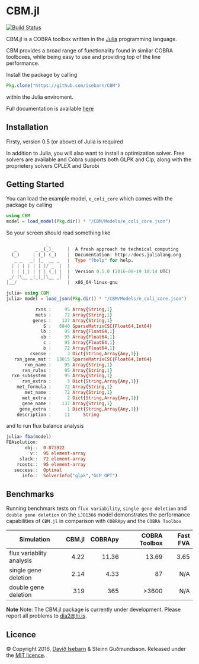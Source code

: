 ﻿# CBM.jl

[![Build Status](https://travis-ci.org/isebarn/CBM.svg?branch=master)](https://travis-ci.org/isebarn/CBM)

CBM.jl is a COBRA toolbox written in the [Julia](http://julialang.org/downloads/) programming language.

CBM provides a broad range of functionality found in similar COBRA toolboxes, while being easy to use and providing top of the line performance.

Install the package by calling

```julia
Pkg.clone("https://github.com/isebarn/CBM")
```

within the Julia enviroment.

Full documentation is available [here](http://cbm.readthedocs.io/en/latest/index.html)

## Installation
Firsty, version 0.5 (or above) of Julia is required

In addition to Julia, you will also want to install a optimization solver. Free solvers are available and Cobra supports both GLPK and Clp, along with the proprietery solvers CPLEX and Gurobi

## Getting Started


You can load the example model, ``e_coli_core`` which comes with the package by calling

```julia
using CBM
model = load_model(Pkg.dir() * "/CBM/Models/e_coli_core.json")
```

So your screen should read something like

```julia
               _
   _       _ _(_)_     |  A fresh approach to technical computing
  (_)     | (_) (_)    |  Documentation: http://docs.julialang.org
   _ _   _| |_  __ _   |  Type "?help" for help.
  | | | | | | |/ _  |  |
  | | |_| | | | (_| |  |  Version 0.5.0 (2016-09-19 18:14 UTC)
 _/ |\__ _|_|_|\__ _|  |  
|__/                   |  x86_64-linux-gnu

julia> using CBM
julia> model = load_json(Pkg.dir() * "/CBM/Models/e_coli_core.json")

           rxns :     95 Array{String,1}
           mets :     72 Array{String,1}
          genes :    137 Array{String,1}
              S :   6840 SparseMatrixCSC{Float64,Int64}
             lb :     95 Array{Float64,1}
             ub :     95 Array{Float64,1}
              c :     95 Array{Float64,1}
              b :     72 Array{Float64,1}
         csense :      3 Dict{String,Array{Any,1}}
   rxn_gene_mat :  13015 SparseMatrixCSC{Float64,Int64}
       rxn_name :     95 Array{String,1}
      rxn_rules :     95 Array{String,1}
  rxn_subsystem :     95 Array{String,1}
      rxn_extra :      3 Dict{String,Array{Any,1}}
    met_formula :     72 Array{String,1}
       met_name :     72 Array{String,1}
      met_extra :      2 Dict{String,Array{Any,1}}
      gene_name :    137 Array{String,1}
     gene_extra :      1 Dict{String,Array{Any,1}}
    description :     11     String
```

and to run flux balance analysis

```julia
julia> fba(model)
FBAsolution: 
       obj::  0.873922
         v::  95 element-array
     slack::  72 element-array
    rcosts::  95 element-array
   success::  Optimal
      info::  SolverInfo("glpk","GLP_OPT")
```
## Benchmarks 

Running benchmark tests on ``flux variability``, ``single gene deletion`` and ``double gene deletion`` on the ``iJO1366`` model demonstrates the performance capabilities of ``CBM.jl`` in comparison with ``COBRApy`` and the ``COBRA Toolbox``

|                     Simulation | CBM.jl           | COBRApy      | COBRA Toolbox      | Fast FVA      |
|-------------------------------|-----------------:|-----------------:|------------------------:|-----------------:|
| flux variablity analysis |              4.22 |   11.36          |         13.69             |     3.65           |
| single gene deletion     |              2.14 |              4.33 |                          87 | N/A                | 
 double gene deletion     |  319              |              365 |     >3600                | N/A                |



**Note**
Note: The CBM.jl package is currently under development. Please report all problems to dia2@hi.is.

## Licence

© Copyright 2016, [Davíð Isebarn](https://github.com/isebarn/) & Steinn Guðmundsson. Released under the [MIT licence](https://github.com/helpers/helper-copyright/blob/master/LICENSE).
